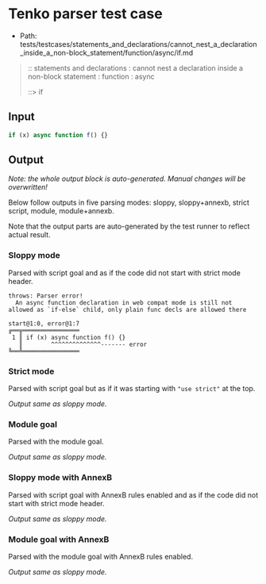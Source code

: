 # Tenko parser test case

- Path: tests/testcases/statements_and_declarations/cannot_nest_a_declaration_inside_a_non-block_statement/function/async/if.md

> :: statements and declarations : cannot nest a declaration inside a non-block statement : function : async
>
> ::> if

## Input


`````js
if (x) async function f() {}
`````

## Output

_Note: the whole output block is auto-generated. Manual changes will be overwritten!_

Below follow outputs in five parsing modes: sloppy, sloppy+annexb, strict script, module, module+annexb.

Note that the output parts are auto-generated by the test runner to reflect actual result.

### Sloppy mode

Parsed with script goal and as if the code did not start with strict mode header.

`````
throws: Parser error!
  An async function declaration in web compat mode is still not allowed as `if-else` child, only plain func decls are allowed there

start@1:0, error@1:7
╔══╦════════════════
 1 ║ if (x) async function f() {}
   ║        ^^^^^^^^^^^^^^------- error
╚══╩════════════════

`````

### Strict mode

Parsed with script goal but as if it was starting with `"use strict"` at the top.

_Output same as sloppy mode._

### Module goal

Parsed with the module goal.

_Output same as sloppy mode._

### Sloppy mode with AnnexB

Parsed with script goal with AnnexB rules enabled and as if the code did not start with strict mode header.

_Output same as sloppy mode._

### Module goal with AnnexB

Parsed with the module goal with AnnexB rules enabled.

_Output same as sloppy mode._
